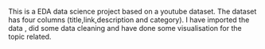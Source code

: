 This is a EDA data science project based on a youtube dataset. The dataset has four columns (title,link,description and category). I have imported the data , did some data cleaning and have done some visualisation for the topic related.
